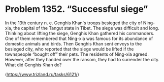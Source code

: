 # Problem 1352. “Successful siege”

In the 13th century n. e. Genghis Khan's troops besieged the city of Ning-xia, the capital of the Tangut state in Tibet. The siege was difficult and long. Thinking about lifting the siege, Genghis Khan gathered his commanders. One of them remembered that Ning-xia was famous for its abundance of domestic animals and birds. Then Genghis Khan sent envoys to the besieged city, who reported that the siege would be lifted if the townspeople “bought off” their pets. The residents of Ning-xia agreed. However, after they handed over the ransom, they had to surrender the city. What did Genghis Khan do?

(https://www.trizland.ru/tasks/6121/)